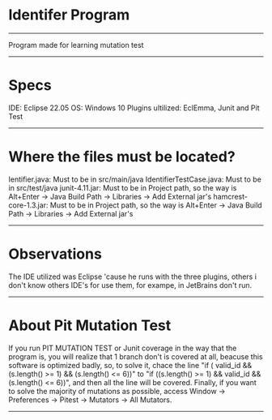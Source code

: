 # Identifer Program

--------------------------------------------------------------------------------------------------------------------------------------------------------------------------

Program made for learning mutation test

--------------------------------------------------------------------------------------------------------------------------------------------------------------------------

# Specs

 IDE: Eclipse 22.05
 OS: Windows 10
 Plugins ultilized: EclEmma, Junit and Pit Test
 
 -------------------------------------------------------------------------------------------------------------------------------------------------------------------------
 
 # Where the files must be located?
 
  Ientifier.java: Must to be in src/main/java
  IdentifierTestCase.java: Must to be in src/test/java
  junit-4.11.jar: Must to be in Project path, so the way is Alt+Enter -> Java Build Path -> Libraries -> Add External jar's
  hamcrest-core-1.3.jar: Must to be in Project path, so the way is Alt+Enter -> Java Build Path -> Libraries -> Add External jar's
  
  ------------------------------------------------------------------------------------------------------------------------------------------------------------------------
  
  # Observations
  
  The IDE utilized was Eclipse 'cause he runs with the three plugins, others i don't know others IDE's for use them, for exampe, in JetBrains don't run.
  
  ------------------------------------------------------------------------------------------------------------------------------------------------------------------------
  
  # About Pit Mutation Test
  
  If you run PIT MUTATION TEST or Junit coverage in the way that the program is, you will realize that 1 branch don't is covered at all, beacuse this software is optimized 
  badly, so, to solve it, chace the line  "if ( valid_id && (s.length() >= 1) && (s.length() <= 6))" to   "if ((s.length() >= 1) && valid_id && (s.length() <= 6))", and then 
  all the line will be covered. Finally, if you want to solve the majority of mutations as possible, access Window -> Preferences -> Pitest -> Mutators -> All Mutators.
  
  --------------------------------------------------------------------------------------------------------------------------------------------------------------------------
  
